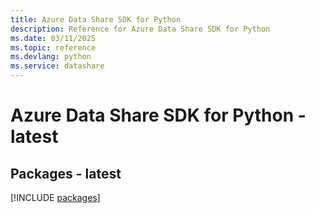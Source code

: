 ```yaml
---
title: Azure Data Share SDK for Python
description: Reference for Azure Data Share SDK for Python
ms.date: 03/11/2025
ms.topic: reference
ms.devlang: python
ms.service: datashare
---
```

# Azure Data Share SDK for Python - latest
## Packages - latest
[!INCLUDE [packages](data-share-index.md)]